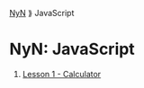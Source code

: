 [NyN](../README.md) &#x027EB; JavaScript

# NyN: JavaScript
1. [Lesson 1 - Calculator](lesson1/README.md)